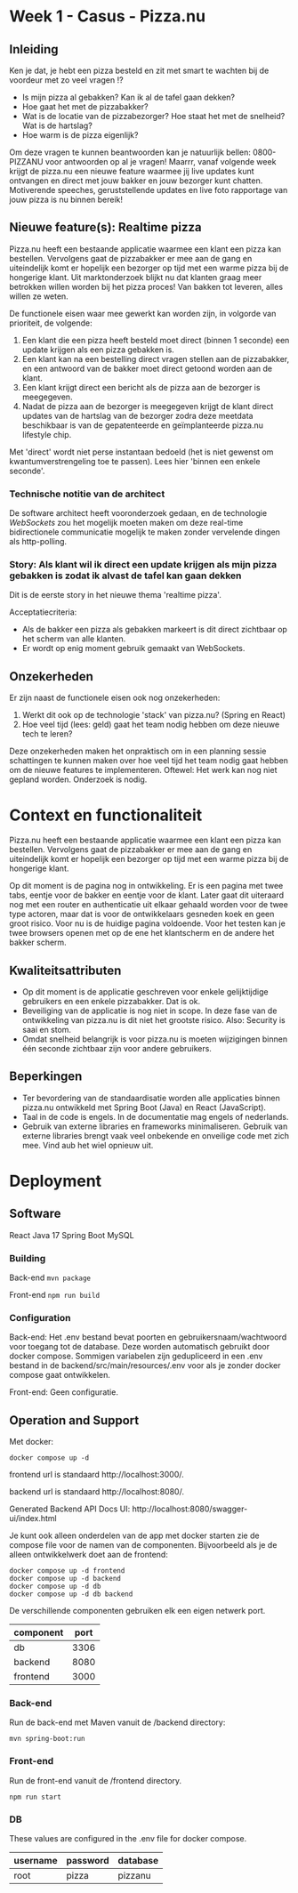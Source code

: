 # Week 1 - Casus - Pizza.nu

## Inleiding

Ken je dat, je hebt een pizza besteld en zit met smart te wachten bij de voordeur met zo veel vragen !?

- Is mijn pizza al gebakken? Kan ik al de tafel gaan dekken?
- Hoe gaat het met de pizzabakker? 
- Wat is de locatie van de pizzabezorger? Hoe staat het met de snelheid? Wat is de hartslag?
- Hoe warm is de pizza eigenlijk? 

Om deze vragen te kunnen beantwoorden kan je natuurlijk bellen: 0800-PIZZANU voor antwoorden op al je vragen! Maarrr, vanaf volgende week krijgt de pizza.nu een nieuwe feature waarmee jij live updates kunt ontvangen en direct met jouw bakker en jouw bezorger kunt chatten. Motiverende speeches, geruststellende updates en live foto rapportage van jouw pizza is nu binnen bereik!

## Nieuwe feature(s): Realtime pizza

Pizza.nu heeft een bestaande applicatie waarmee een klant een pizza kan bestellen. Vervolgens gaat de pizzabakker er mee aan de gang en uiteindelijk komt er hopelijk een bezorger op tijd met een warme pizza bij de hongerige klant. Uit marktonderzoek blijkt nu dat klanten graag meer betrokken willen worden bij het pizza proces! Van bakken tot leveren, alles willen ze weten. 

De functionele eisen waar mee gewerkt kan worden zijn, in volgorde van prioriteit, de volgende:

1. Een klant die een pizza heeft besteld moet direct (binnen 1 seconde) een update krijgen als een pizza gebakken is.
1. Een klant kan na een bestelling direct vragen stellen aan de pizzabakker, en een antwoord van de bakker moet direct getoond worden aan de klant.
1. Een klant krijgt direct een bericht als de pizza aan de bezorger is meegegeven.
1. Nadat de pizza aan de bezorger is meegegeven krijgt de klant direct updates van de hartslag van de bezorger zodra deze meetdata beschikbaar is van de gepatenteerde en geïmplanteerde pizza.nu lifestyle chip.

Met 'direct' wordt niet perse instantaan bedoeld (het is niet gewenst om kwantumverstrengeling toe te passen). Lees hier 'binnen een enkele seconde'.

### Technische notitie van de architect

De software architect heeft vooronderzoek gedaan, en de technologie *WebSockets* zou het mogelijk moeten maken om deze real-time bidirectionele communicatie mogelijk te maken zonder vervelende dingen als http-polling.

### Story: Als klant wil ik direct een update krijgen als mijn pizza gebakken is zodat ik alvast de tafel kan gaan dekken

Dit is de eerste story in het nieuwe thema 'realtime pizza'. 

Acceptatiecriteria:
- Als de bakker een pizza als gebakken markeert is dit direct zichtbaar op het scherm van alle klanten.
- Er wordt op enig moment gebruik gemaakt van WebSockets.

## Onzekerheden

Er zijn naast de functionele eisen ook nog onzekerheden:

1. Werkt dit ook op de technologie 'stack' van pizza.nu? (Spring en React)
1. Hoe veel tijd (lees: geld) gaat het team nodig hebben om deze nieuwe tech te leren?

Deze onzekerheden maken het onpraktisch om in een planning sessie schattingen te kunnen maken over hoe veel tijd het team nodig gaat hebben om de nieuwe features te implementeren. Oftewel: Het werk kan nog niet gepland worden. Onderzoek is nodig.

# Context en functionaliteit

Pizza.nu heeft een bestaande applicatie waarmee een klant een pizza kan bestellen. Vervolgens gaat de pizzabakker er mee aan de gang en uiteindelijk komt er hopelijk een bezorger op tijd met een warme pizza bij de hongerige klant.

Op dit moment is de pagina nog in ontwikkeling. Er is een pagina met twee tabs, eentje voor de bakker en eentje voor de klant. Later gaat dit uiteraard nog met een router en authenticatie uit elkaar gehaald worden voor de twee type actoren, maar dat is voor de ontwikkelaars gesneden koek en geen groot risico. Voor nu is de huidige pagina voldoende. Voor het testen kan je twee browsers openen met op de ene  het klantscherm en de andere het bakker scherm.

## Kwaliteitsattributen

- Op dit moment is de applicatie geschreven voor enkele gelijktijdige gebruikers en een enkele pizzabakker. Dat is ok.
- Beveiliging van de applicatie is nog niet in scope. In deze fase van de ontwikkeling van pizza.nu is dit niet het grootste risico. Also: Security is saai en stom.
- Omdat snelheid belangrijk is voor pizza.nu is moeten wijzigingen binnen één seconde zichtbaar zijn voor andere gebruikers.

## Beperkingen

- Ter bevordering van de standaardisatie worden alle applicaties binnen pizza.nu ontwikkeld met Spring Boot (Java) en React (JavaScript).
- Taal in de code is engels. In de documentatie mag engels of nederlands.
- Gebruik van externe libraries en frameworks minimaliseren. Gebruik van externe libraries brengt vaak veel onbekende en onveilige code met zich mee. Vind aub het wiel opnieuw uit.

# Deployment

## Software

React
Java 17
Spring Boot
MySQL

### Building 

Back-end
`mvn package`

Front-end
`npm run build`

### Configuration

Back-end: Het .env bestand bevat poorten en gebruikersnaam/wachtwoord voor toegang tot de database. Deze worden automatisch gebruikt door docker compose. Sommigen variabelen zijn gedupliceerd in een .env bestand in de backend/src/main/resources/.env voor als je zonder docker compose gaat ontwikkelen.

Front-end: Geen configuratie.

## Operation and Support

Met docker:
```
docker compose up -d
```

frontend url is standaard http://localhost:3000/.

backend url is standaard http://localhost:8080/.

Generated Backend API Docs UI: http://localhost:8080/swagger-ui/index.html

Je kunt ook alleen onderdelen van de app met docker starten zie de compose file voor de namen van de componenten. Bijvoorbeeld als je de alleen ontwikkelwerk doet aan de frontend:

```
docker compose up -d frontend
docker compose up -d backend
docker compose up -d db
docker compose up -d db backend
```

De verschillende componenten gebruiken elk een eigen netwerk port.

| **component** | **port** |
| ------------- | -------- |
| db            | 3306     |
| backend       | 8080     |
| frontend      | 3000     |

### Back-end

Run de back-end met Maven vanuit de /backend directory:

`mvn spring-boot:run`

### Front-end

Run de front-end vanuit de /frontend directory.

`npm run start`

### DB

These values are configured in the .env file for docker compose.

| **username**  | **password** | **database** |
| ------------- | ------------ | ------------ |
| root          | pizza        | pizzanu      |